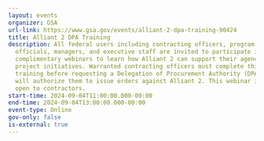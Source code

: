 ```yaml
---
layout: events
organizer: GSA
url-link: https://www.gsa.gov/events/alliant-2-dpa-training-90424
title: Alliant 2 DPA Training
description: All federal users including contracting officers, program office
  officials, managers, and executive staff are invited to participate in these
  complimentary webinars to learn how Alliant 2 can support their agency IT
  project initiatives. Warranted contracting officers must complete this
  training before requesting a Delegation of Procurement Authority (DPA), which
  will authorize them to issue orders against Alliant 2. This webinar is not
  open to contractors.
start-time: 2024-09-04T11:00:00.000-00:00
end-time: 2024-09-04T13:00:00.000-00:00
event-type: Online
gov-only: false
is-external: true
---
```

